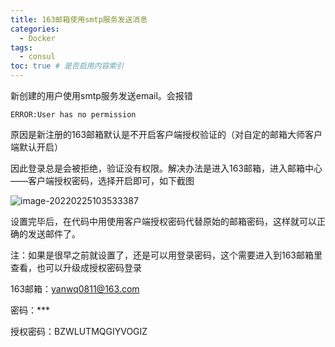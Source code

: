 ```yaml
---
title: 163邮箱使用smtp服务发送消息
categories:
  - Docker
tags:
  - consul
toc: true # 是否启用内容索引
---
```


新创建的用户使用smtp服务发送email。会报错

````
ERROR:User has no permission
````

原因是新注册的163邮箱默认是不开启客户端授权验证的（对自定的邮箱大师客户端默认开启）

因此登录总是会被拒绝，验证没有权限。解决办法是进入163邮箱，进入邮箱中心——客户端授权密码，选择开启即可，如下截图

![image-20220225103533387](/imgs/image-20220225103533387.png)

设置完毕后，在代码中用使用客户端授权密码代替原始的邮箱密码，这样就可以正确的发送邮件了。



注：如果是很早之前就设置了，还是可以用登录密码，这个需要进入到163邮箱里查看，也可以升级成授权密码登录







163邮箱：yanwq0811@163.com

密码：***

授权密码：BZWLUTMQGIYVOGIZ